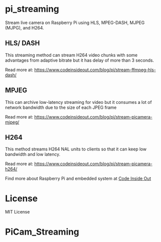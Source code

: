 # pi_streaming
Stream live camera on Raspberry Pi using HLS, MPEG-DASH, MJPEG (MJPG), and H264.

## HLS/ DASH
This streaming method can stream H264 video chunks with some advantages from adaptive bitrate but it has delay of more than 3 seconds.

Read more at: https://www.codeinsideout.com/blog/pi/stream-ffmpeg-hls-dash/

## MPJEG
This can archive low-latency streaming for video but it consumes a lot of network bandwidth due to the size of each JPEG frame

Read more at: https://www.codeinsideout.com/blog/pi/stream-picamera-mjpeg/

## H264
This method streams H264 NAL units to clients so that it can keep low bandwidth and low latency.

Read more at: https://www.codeinsideout.com/blog/pi/stream-picamera-h264/

Find more about Raspberry Pi and embedded system at [Code Inside Out](https://www.codeinsideout.com/)

# License

MIT License
# PiCam_Streaming
